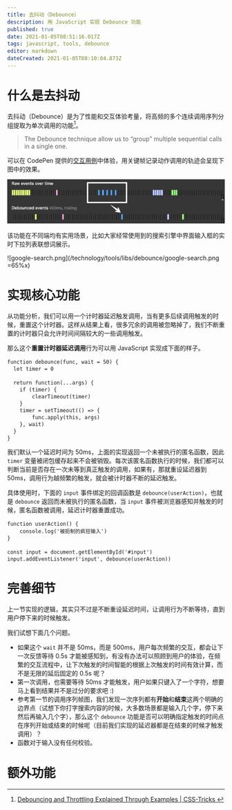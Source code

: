 ```yaml
---
title: 去抖动（Debounce）
description: 用 JavaScript 实现 Debounce 功能
published: true
date: 2021-01-05T08:51:16.017Z
tags: javascript, tools, debounce
editor: markdown
dateCreated: 2021-01-05T08:10:04.873Z
---
```


# 什么是去抖动

去抖动（Debounce）是为了性能和交互体验考量，将高频的多个连续调用序列分组提取为单次调用的功能[^1]。

> The Debounce technique allow us to “group” multiple sequential calls in a single one.

可以在 CodePen 提供的[交互用例](https://codepen.io/dcorb/embed/KVxGqN?height=391&theme-id=1&slug-hash=KVxGqN&default-tab=result&user=dcorb&name=cp_embed_2)中体验，用关键帧记录动作调用的轨迹会呈现下图中的效果。

![debounce.png](/technology/tools/libs/debounce/debounce.png)

该功能在不同端均有实用场景，比如大家经常使用到的搜索引擎中界面输入框的实时下拉列表联想词展示。

![google-search.png](/technology/tools/libs/debounce/google-search.png =65%x)

# 实现核心功能

从功能分析，我们可以用一个计时器延迟触发调用，当有更多后续调用触发的时候，重置这个计时器。这样从结果上看，很多冗余的调用被忽略掉了，我们不断重置的计时器只会允许时间间隔较大的一些调用触发。

那么这个**重置计时器延迟调用**行为可以用 JavaScript 实现成下面的样子。

```
function debounce(func, wait = 50) {
  let timer = 0
  
  return function(...args) {
    if (timer) {
    	clearTimeout(timer)
    }
    timer = setTimeout(() => {
    	func.apply(this, args)
    }, wait)
  }
}
```

我们默认一个延迟时间为 50ms，上面的实现返回一个未被执行的匿名函数，因此 `timer` 变量被闭包缓存起来不会被销毁。每次该匿名函数执行的时候，我们都可以判断当前是否存在一次未等到真正触发的调用，如果有，那就重设延迟器到 50ms，调用行为越频繁的触发，就会被计时器不断的延迟触发。

具体使用时，下面的 `input` 事件绑定的回调函数是 `debounce(userAction)`，也就是 `debounce` 返回而未被执行的匿名函数，当 `input` 事件被浏览器感知并触发的时候，匿名函数被调用，延迟计时器重置成功。

```
function userAction() {
	console.log('被扼制的疯狂输入')
}
    
const input = document.getElementById('#input')
input.addEventListener('input', debounce(userAction))
```

# 完善细节

上一节实现的逻辑，其实只不过是不断重设延迟时间，让调用行为不断等待，直到用户停下来的时候触发。

我们试想下面几个问题。

- 如果这个 `wait` 并不是 50ms，而是 500ms，用户每次频繁的交互，都会让下一次反馈等待 0.5s 才能被感知到，有没有办法可以照顾到用户的体验，在频繁的交互流程中，让下次触发的时间智能的根据上次触发的时间有效计算，而不是无限的延后固定的 0.5s 呢？
- 第一次调用，也需要等待 50ms 才能触发，用户如果只键入了一个字符，想要马上看到结果并不是过分的要求吧 :)
- 参考第一节的调用序列帧图，我们发现一次序列都有**开始**和**结束**这两个明确的边界点（试想下你打字搜索内容的时候，大多数场景都是输入几个字，停下来然后再输入几个字），那么这个 `debounce` 功能是否可以明确指定触发的时间点在序列开始或结束的时候呢（目前我们实现的延迟器都是在结束的时候才触发调用）？
- 函数对于输入没有任何校验。

# 额外功能

[^1]: [Debouncing and Throttling Explained Through Examples | CSS-Tricks  ](https://css-tricks.com/debouncing-throttling-explained-examples/)